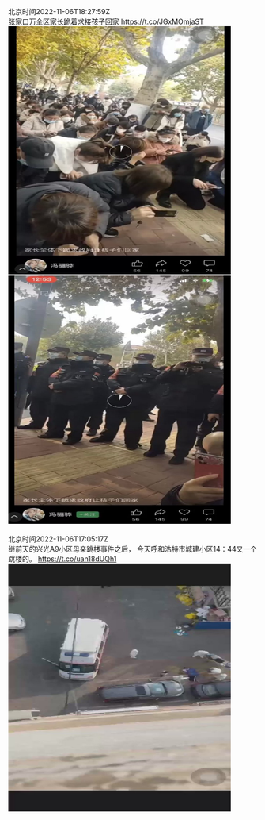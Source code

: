 北京时间2022-11-06T18:27:59Z<br>张家口万全区家长跪着求接孩子回家 https://t.co/JGxMOmjaST<br><img src='/temp/image/2022/o-Month-11/1589202933396439042_0.jpg' width='450' height='500'><img src='/temp/image/2022/o-Month-11/1589202933396439042_1.jpg' width='450' height='500'><br><br>北京时间2022-11-06T17:05:17Z<br>继前天的兴光A9小区母亲跳楼事件之后，
今天呼和浩特市城建小区14：44又一个跳楼的。 https://t.co/uan18dUQh1<br><img src='/temp/video/2022/o-Month-11/t-Day-06/whyyoutouzhele/1589182120354025472_0.jpg' width='450' height='500'><br><br>